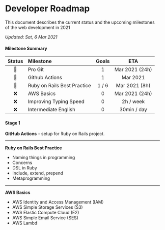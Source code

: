 # Developer Roadmap

This document describes the current status and the upcoming milestones of the web development in 2021

*Updated: Sat, 6 Mar 2021*

#### Milestone Summary

| Status | Milestone | Goals | ETA |
| :---: | :--- | :---: | :---: |
| 🚀 | Pro Git | 1 | Mar 2021 (24h) |
| 🚀 | Github Actions | 1 | Mar 2021 |
| 🚧 | Ruby on Rails Best Practice | 1 / 6 | Mar 2021 (8h) |
| ❌ | AWS Basics | 0 | Mar 2021 (24h) |
| ❌ | Improving Typing Speed  | 0 | 2h / week |
| ❌ | Intermediate English | 0 | 30min / day |

#### Stage 1

**GitHub Actions** - setup for Ruby on Rails project.

---

**Ruby on Rails Best Practice**

- Naming things in programming
- Concerns
- DSL in Ruby
- Include, extend, prepend
- Metaprogramming

---

**AWS Basics**

- AWS Identity and Access Management (IAM)
- AWS Simple Storage Services (S3)
- AWS Elastic Compute Cloud (E2)
- AWS Simple Email Service (SES)
- AWS Lambd
